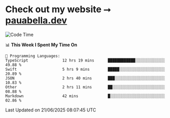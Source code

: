 # Check out my website ⭢ [pauabella.dev](https://pauabella.dev)

<!--START_SECTION:waka-->
![Code Time](http://img.shields.io/badge/Code%20Time-4%2C556%20hrs%2053%20mins-blue)

📊 **This Week I Spent My Time On** 

```text
💬 Programming Languages: 
TypeScript               12 hrs 19 mins      ████████████░░░░░░░░░░░░░   49.88 % 
Swift                    5 hrs 9 mins        █████░░░░░░░░░░░░░░░░░░░░   20.89 % 
JSON                     2 hrs 40 mins       ███░░░░░░░░░░░░░░░░░░░░░░   10.83 % 
Other                    2 hrs 11 mins       ██░░░░░░░░░░░░░░░░░░░░░░░   08.88 % 
Markdown                 42 mins             █░░░░░░░░░░░░░░░░░░░░░░░░   02.86 % 
```


 Last Updated on 21/06/2025 08:07:45 UTC
<!--END_SECTION:waka-->

